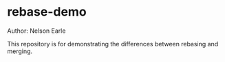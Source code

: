 # rebase-demo

Author: Nelson Earle

This repository is for demonstrating the differences between rebasing and
merging.
